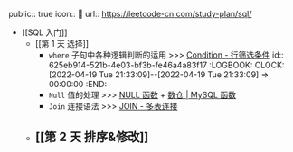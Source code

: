 public:: true
icon:: 📌
url:: https://leetcode-cn.com/study-plan/sql/

- [[SQL 入门]]
	- [[第 1 天 选择]]
		- `where` 子句中各种逻辑判断的运用 >>> [Condition - 行筛选条件](https://aetherhjf.netlify.app/2020-02-17-%E6%95%B0%E6%8D%AE%E5%BA%93%E7%AC%94%E8%AE%B0-01-sql%E8%AF%AD%E6%B3%95%E7%AF%87/#condition---%E8%A1%8C%E7%AD%9B%E9%80%89%E6%9D%A1%E4%BB%B6)
		  id:: 625eb914-521b-4e03-bf3b-fe46a4a83f17
		  :LOGBOOK:
		  CLOCK: [2022-04-19 Tue 21:33:09]--[2022-04-19 Tue 21:33:09] =>  00:00:00
		  :END:
		- `Null` 值的处理 >>> [NULL 函数](https://aetherhjf.netlify.app/2020-02-17-%E6%95%B0%E6%8D%AE%E5%BA%93%E7%AC%94%E8%AE%B0-02-mysql-%E5%87%BD%E6%95%B0/#null-%E5%87%BD%E6%95%B0) + [数仓 | MySQL 函数](https://aetherhjf.netlify.app/2020-02-17-%E6%95%B0%E6%8D%AE%E5%BA%93%E7%AC%94%E8%AE%B0-02-mysql-%E5%87%BD%E6%95%B0/)
		- `Join` 连接语法 >>> [JOIN - 多表连接](https://aetherhjf.netlify.app/2020-02-17-%E6%95%B0%E6%8D%AE%E5%BA%93%E7%AC%94%E8%AE%B0-01-sql%E8%AF%AD%E6%B3%95%E7%AF%87/#join---%E5%A4%9A%E8%A1%A8%E8%BF%9E%E6%8E%A5)
	- [[第 2 天 排序&修改]]
		-